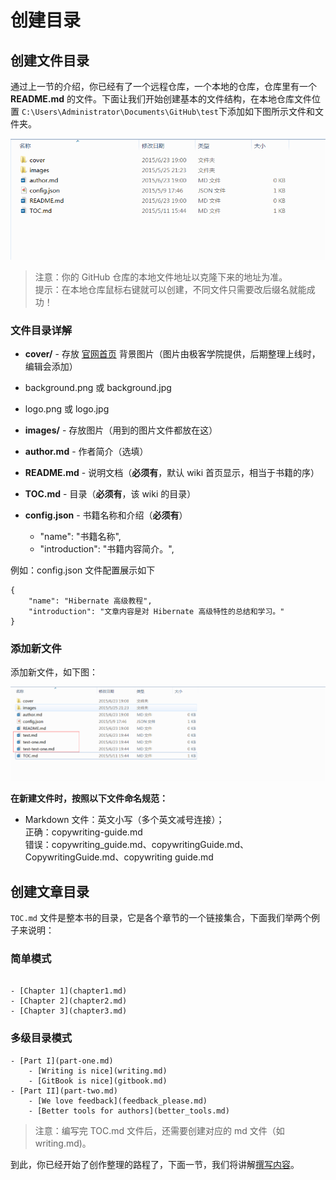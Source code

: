 # 创建目录

## 创建文件目录

通过上一节的介绍，你已经有了一个远程仓库，一个本地的仓库，仓库里有一个 **README.md** 的文件。下面让我们开始创建基本的文件结构，在本地仓库文件位置 `C:\Users\Administrator\Documents\GitHub\test`下添加如下图所示文件和文件夹。

![](images/toc.png)

>注意：你的 GitHub 仓库的本地文件地址以克隆下来的地址为准。  
>提示：在本地仓库鼠标右键就可以创建，不同文件只需要改后缀名就能成功！

### 文件目录详解

- **cover/** - 存放 [官网首页](http://wiki.jikexueyuan.com/) 背景图片（图片由极客学院提供，后期整理上线时，编辑会添加）
 - background.png 或 background.jpg
 - logo.png 或 logo.jpg
 
- **images/** - 存放图片（用到的图片文件都放在这）

- **author.md** - 作者简介（选填）

- **README.md** - 说明文档（**必须有**，默认 wiki 首页显示，相当于书籍的序）

- **TOC.md** - 目录（**必须有**，该 wiki 的目录）

- **config.json** - 书籍名称和介绍（**必须有**）
  - "name": "书籍名称",
  - "introduction": "书籍内容简介。",
  
例如：config.json 文件配置展示如下

```
{
    "name": "Hibernate 高级教程",
    "introduction": "文章内容是对 Hibernate 高级特性的总结和学习。"
}
```
  
### 添加新文件

添加新文件，如下图：

![](images/toc1.png)
 
**在新建文件时，按照以下文件命名规范：**

- Markdown 文件：英文小写（多个英文减号连接）；  
正确：copywriting-guide.md  
错误：copywriting_guide.md、copywritingGuide.md、CopywritingGuide.md、copywriting guide.md

## 创建文章目录

`TOC.md` 文件是整本书的目录，它是各个章节的一个链接集合，下面我们举两个例子来说明：

### 简单模式

```

- [Chapter 1](chapter1.md)
- [Chapter 2](chapter2.md)
- [Chapter 3](chapter3.md)

```

### 多级目录模式

```
- [Part I](part-one.md)
    - [Writing is nice](writing.md)
    - [GitBook is nice](gitbook.md)
- [Part II](part-two.md)
    - [We love feedback](feedback_please.md)
    - [Better tools for authors](better_tools.md)
```

>注意：编写完 TOC.md 文件后，还需要创建对应的 md 文件（如writing.md)。

到此，你已经开始了创作整理的路程了，下面一节，我们将讲解[撰写内容](start-writing.md)。

